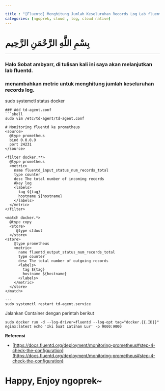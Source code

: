 ```yaml
---

title : "[Fluentd] Menghitung Jumlah Keseluruhan Records Log Lab fluentd"
categories: [ngoprek, cloud , log, cloud native]
---
```

# بِسْمِ اللَّهِ الرَّحْمَنِ الرَّحِيم
---

### Halo Sobat ambyarr, di tulisan kali ini saya akan melanjutkan lab fluentd.

### menambahkan metric untuk menghitung jumlah keseluruhan records log.


sudo systemctl status docker
```
### Add td-agent.conf
```shell
sudo vim /etc/td-agent/td-agent.conf
---
# Monitoring fluentd ke prometheus 
<source>
  @type prometheus
  bind 0.0.0.0
  port 24231
</source>

<filter docker.**>
  @type prometheus
  <metric>
    name fluentd_input_status_num_records_total
    type counter
    desc The total number of incoming records
    #key log
    <labels>
      tag ${tag}
      hostname ${hostname}
    </labels>
  </metric>
</filter>

<match docker.*>
  @type copy
  <store>
     @type stdout
  </store>
<store>
    @type prometheus
    <metric>
      name fluentd_output_status_num_records_total
      type counter
      desc The total number of outgoing records
      <labels>
        tag ${tag}
        hostname ${hostname}
      </labels>
    </metric>
  </store>
</match>

---
sudo systemctl restart td-agent.service
```

Jalankan Container dengan perintah berikut

```shell
sudo docker run -d --log-driver=fluentd --log-opt tag="docker.{{.ID}}" nginx:latest echo 'Iki buat Latihan Lur' -p 9000:9000
```


**Referensi**
* [https://docs.fluentd.org/deployment/monitoring-prometheus#step-4-check-the-configuration](https://docs.fluentd.org/deployment/monitoring-prometheus#step-4-check-the-configuration)

# Happy,  Enjoy ngoprek~
